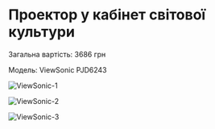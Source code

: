 # Проектор у кабінет світової культури

Загальна вартість: 3686 грн

Модель: ViewSonic PJD6243

![ViewSonic-1](/images/for_grads/ViewSonic1.jpg)


![ViewSonic-2](/images/for_grads/ViewSonic2.jpg)


![ViewSonic-3](/images/for_grads/viewsonic3.jpg)
